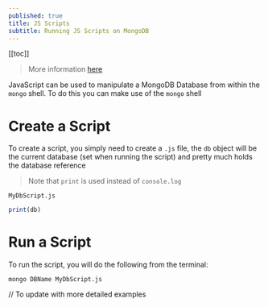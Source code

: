 ```yaml
---
published: true
title: JS Scripts
subtitle: Running JS Scripts on MongoDB
---
```


[[toc]]

> More information [here](https://kb.objectrocket.com/mongo-db/use-mongodb-to-run-javascript-957)

JavaScript can be used to manipulate a MongoDB Database from within the `mongo` shell. To do this you can make use of the `mongo` shell

# Create a Script

To create a script, you simply need to create a `.js` file, the `db` object will be the current database (set when running the script) and pretty much holds the database reference

> Note that `print` is used instead of `console.log`

`MyDbScript.js`

```js
print(db)
```

# Run a Script

To run the script, you will do the following from the terminal:

```
mongo DBName MyDbScript.js
```

// To update with more detailed examples
